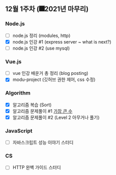 ## 12월 1주차 (:fireworks:2021년 마무리)
### Node.js
- [ ] node.js 정리 (modules, http)
- [x] node.js 인강 #1 (express server ~ what is next?)
- [ ] node.js 인강 #2 (use mysql)

### Vue.js
- [ ] vue 인강 배운거 총 정리 (blog posting)
- [x] modu-project (깃허브 권한 제어, css 수정)

### Algorithm
- [x] 알고리즘 복습 (Sort)
- [x] 알고리즘 문제풀이 #1 [가장 큰 수](https://programmers.co.kr/learn/courses/30/lessons/42746)
- [x] 알고리즘 문제풀이 #2 (Level 2 아무거나 풀기)
  
### JavaScript
- [ ] 자바스크립트 성능 이야기 스터디

### CS
- [ ] HTTP 완벽 가이드 스터디